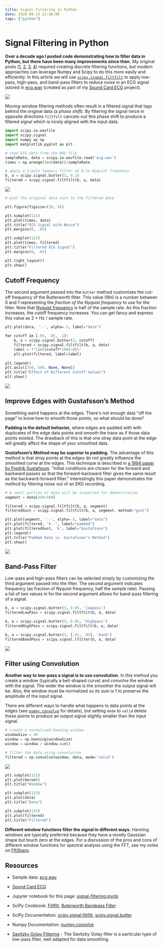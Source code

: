```yaml
---
title: Signal Filtering in Python
date: 2020-09-23 21:46:00
tags: ["python"]
---
```


# Signal Filtering in Python

**Over a decade ago I posted code demonstrating how to filter data in Python, but there have been many improvements since then.** My original posts ([1](https://swharden.com/blog/2008-11-17-linear-data-smoothing-in-python/), [2](https://swharden.com/blog/2009-01-21-signal-filtering-with-python/), [3](https://swharden.com/blog/2010-06-20-smoothing-window-data-averaging-in-python-moving-triangle-tecnique/), [4](https://swharden.com/blog/2010-06-24-detrending-data-in-python-with-numpy/)) required creating discrete filtering functions, but modern approaches can leverage Numpy and Scipy to do this more easily and efficiently. In this article we will use [`scipy.signal.filtfilt`](https://docs.scipy.org/doc/scipy/reference/generated/scipy.signal.filtfilt.html) to apply low-pass, high-pass, and band-pass filters to reduce noise in an ECG signal (stored in [ecg.wav](https://swharden.com/static/2020/09/23/ecg.wav) (created as part of my [Sound Card ECG](https://swharden.com/blog/2019-03-15-sound-card-ecg-with-ad8232/) project).

<div class="text-center">

![](https://swharden.com/static/2020/09/23/signal-lowpass-filter.png)

</div>

Moving-window filtering methods often result in a filtered signal that lags behind the original data (a _phase shift_). By filtering the signal twice in opposite directions `filtfilt` cancels-out this phase shift to produce a filtered signal which is nicely aligned with the input data.

```python
import scipy.io.wavfile
import scipy.signal
import numpy as np
import matplotlib.pyplot as plt

# read ECG data from the WAV file
sampleRate, data = scipy.io.wavfile.read('ecg.wav')
times = np.arange(len(data))/sampleRate

# apply a 3-pole lowpass filter at 0.1x Nyquist frequency
b, a = scipy.signal.butter(3, 0.1)
filtered = scipy.signal.filtfilt(b, a, data)
```

<div class="text-center">

![](https://swharden.com/static/2020/09/23/signal-lowpass-ecg.png)

</div>

```python
# plot the original data next to the filtered data

plt.figure(figsize=(10, 4))

plt.subplot(121)
plt.plot(times, data)
plt.title("ECG Signal with Noise")
plt.margins(0, .05)

plt.subplot(122)
plt.plot(times, filtered)
plt.title("Filtered ECG Signal")
plt.margins(0, .05)

plt.tight_layout()
plt.show()
```

## Cutoff Frequency

The second argument passed into the `butter` method customizes the cut-off frequency of the Butterworth filter. This value (Wn) is a number between 0 and 1 representing the _fraction of the Nyquist frequency_ to use for the filter. Note that [Nyquist frequency](https://en.wikipedia.org/wiki/Nyquist_frequency) is half of the sample rate. As this fraction increases, the cutoff frequency increases. You can get fancy and express this value as 2 * Hz / sample rate.

```python
plt.plot(data, '.-', alpha=.5, label="data")

for cutoff in [.03, .05, .1]:
    b, a = scipy.signal.butter(3, cutoff)
    filtered = scipy.signal.filtfilt(b, a, data)
    label = f"{int(cutoff*100):d}%"
    plt.plot(filtered, label=label)
    
plt.legend()
plt.axis([350, 500, None, None])
plt.title("Effect of Different Cutoff Values")
plt.show()
```

<div class="text-center">

![](https://swharden.com/static/2020/09/23/signal-lowpass-cutoff.png)

</div>

## Improve Edges with Gustafsson’s Method

Something weird happens at the edges. There's not enough data "off the page" to know how to smooth those points, so what should be done? 

**Padding is the default behavior,** where edges are padded with with duplicates of the edge data points and smooth the trace as if those data points existed. The drawback of this is that one stray data point at the edge will greatly affect the shape of your smoothed data.

**Gustafsson’s Method may be superior to padding.** The advantage of this method is that stray points at the edges do not greatly influence the smoothed curve at the edges. This technique is described in [a 1994 paper by Fredrik Gustafsson](https://ieeexplore.ieee.org/stamp/stamp.jsp?tp=&arnumber=492552). "Initial conditions are chosen for the forward and backward passes so that the forward-backward filter gives the same result as the backward-forward filter." Interestingly this paper demonstrates the method by filtering noise out of an EKG recording.

```python
# A small portion of data will be inspected for demonstration
segment = data[350:400]

filtered = scipy.signal.filtfilt(b, a, segment)
filteredGust = scipy.signal.filtfilt(b, a, segment, method="gust")

plt.plot(segment, '.-', alpha=.5, label="data")
plt.plot(filtered, 'k--', label="padded")
plt.plot(filteredGust, 'k', label="Gustafsson")
plt.legend()
plt.title("Padded Data vs. Gustafsson’s Method")
plt.show()
```

<div class="text-center">

![](https://swharden.com/static/2020/09/23/signal-method-gust.png)

</div>

## Band-Pass Filter

Low-pass and high-pass filters can be selected simply by customizing the third argument passed into the filter. The second argument indicates frequency (as fraction of Nyquist frequency, half the sample rate). Passing a list of two values in for the second argument allows for band-pass filtering of a signal.

```python
b, a = scipy.signal.butter(3, 0.05, 'lowpass')
filteredLowPass = scipy.signal.filtfilt(b, a, data)

b, a = scipy.signal.butter(3, 0.05, 'highpass')
filteredHighPass = scipy.signal.filtfilt(b, a, data)

b, a = scipy.signal.butter(3, [.01, .05], 'band')
filteredBandPass = scipy.signal.lfilter(b, a, data)
```

<div class="text-center">

![](https://swharden.com/static/2020/09/23/signal-lowpass-highpass-bandpass.png)

</div>

## Filter using Convolution

**Another way to low-pass a signal is to use convolution.** In this method you create a window (typically a bell-shaped curve) and _convolve_ the window with the signal. The wider the window is the smoother the output signal will be. Also, the window must be normalized so its sum is 1 to preserve the amplitude of the input signal.

There are different ways to handle what happens to data points at the edges (see [`numpy.convolve`](https://numpy.org/doc/stable/reference/generated/numpy.convolve.html) for details), but setting `mode` to `valid` delete these points to produce an output signal slightly smaller than the input signal.

```python
# create a normalized Hanning window
windowSize = 40
window = np.hanning(windowSize)
window = window / window.sum()

# filter the data using convolution
filtered = np.convolve(window, data, mode='valid')
```

<div class="text-center">

![](https://swharden.com/static/2020/09/23/signal-convolution-filter.png)

</div>

```python
plt.subplot(131)
plt.plot(kernel)
plt.title("Window")

plt.subplot(132)
plt.plot(data)
plt.title("Data")

plt.subplot(133)
plt.plot(filtered)
plt.title("Filtered")
```

**Different window functions filter the signal in different ways.** Hanning windows are typically preferred because they have a mostly Gaussian shape but touch zero at the edges. For a discussion of the pros and cons of different window functions for spectral analysis using the FFT, see my notes on [FftSharp](https://github.com/swharden/FftSharp).

## Resources

* Sample data: [ecg.wav](https://swharden.com/static/2020/09/23/ecg.wav)

* [Sound Card ECG](https://swharden.com/blog/2019-03-15-sound-card-ecg-with-ad8232/)

* Jupyter notebook for this page: [signal-filtering.ipynb](https://swharden.com/static/2020/09/23/signal-filtering.ipynb)

* SciPy Cookbook: [Filtfilt](https://scipy-cookbook.readthedocs.io/items/FiltFilt.html), [Buterworth Bandpass Filter](https://scipy-cookbook.readthedocs.io/items/ButterworthBandpass.html)

* SciPy Documentation: [scipy.signal.filtfilt](https://docs.scipy.org/doc/scipy/reference/generated/scipy.signal.filtfilt.html), [scipy.signal.butter](https://docs.scipy.org/doc/scipy/reference/generated/scipy.signal.butter.html)

* Numpy Documentation: [numpy.convolve](https://numpy.org/doc/stable/reference/generated/numpy.convolve.html)

* [Savitzky Golay Filtering](https://scipy-cookbook.readthedocs.io/items/SavitzkyGolay.html) - The Savitzky Golay filter is a particular type of low-pass filter, well adapted for data smoothing.